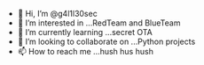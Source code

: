 - 👋 Hi, I’m @g4l1l30sec
- 👀 I’m interested in ...RedTeam and BlueTeam
- 🌱 I’m currently learning ...secret OTA
- 💞️ I’m looking to collaborate on ...Python projects
- 📫 How to reach me ...hush hus hush 

<!---
g4l1l30sec/g4l1l30sec is a ✨ special ✨ repository because its `README.md` (this file) appears on your GitHub profile.
You can click the Preview link to take a look at your changes.
--->
